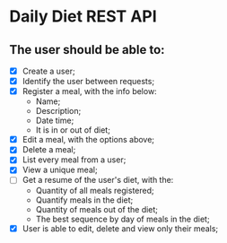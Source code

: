 # Daily Diet REST API

## The user should be able to:
- [X] Create a user;
- [X] Identify the user between requests;
- [X] Register a meal, with the info below:
  - Name;
  - Description;
  - Date time;
  - It is in or out of diet;
- [X] Edit a meal, with the options above;
- [X] Delete a meal;
- [X] List every meal from a user;
- [X] View a unique meal;
- [ ] Get a resume of the user's diet, with the:
  - Quantity of all meals registered;
  - Quantify meals in the diet;
  - Quantity of meals out of the diet;
  - The best sequence by day of meals in the diet;
- [X] User is able to edit, delete and view only their meals;
